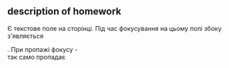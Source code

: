 ## description of homework

Є текстове поле на сторінці. 
Під час фокусування на цьому полі збоку з'являється <div>. При пропажі фокусу - <div> так само пропадає